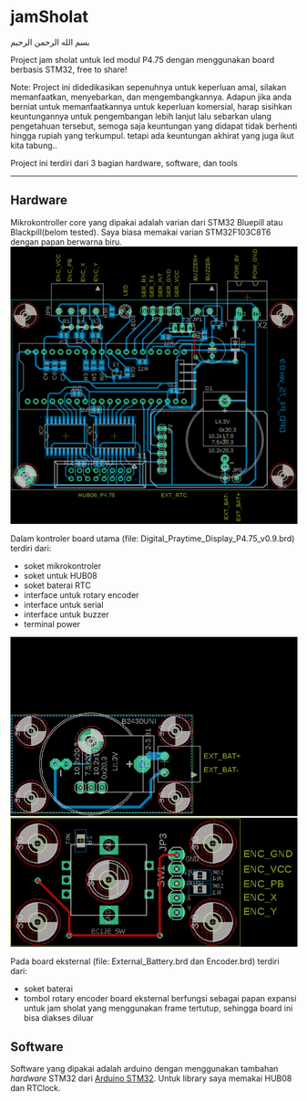 # jamSholat
بسم الله الرحمن الرحيم  

Project jam sholat untuk led modul P4.75 dengan menggunakan board berbasis STM32, free to share!

Note: 
Project ini didedikasikan sepenuhnya untuk keperluan amal, silakan memanfaatkan, menyebarkan, dan mengembangkannya. 
Adapun jika anda berniat untuk memanfaatkannya untuk keperluan komersial, harap sisihkan keuntungannya untuk pengembangan lebih lanjut lalu sebarkan ulang pengetahuan tersebut, semoga saja keuntungan yang didapat tidak berhenti hingga rupiah yang terkumpul. tetapi ada keuntungan akhirat yang juga ikut kita tabung.. 


Project ini terdiri dari 3 bagian hardware, software, dan tools
***
## Hardware
Mikrokontroller core yang dipakai adalah varian dari STM32 Bluepill atau Blackpill(belom tested).
Saya biasa memakai varian STM32F103C8T6 dengan papan berwarna biru. 
![](/PCB/Digital_Praytime_Display_P4.75_v0.9.png)

Dalam kontroler board utama (file: Digital_Praytime_Display_P4.75_v0.9.brd) terdiri dari:
* soket mikrokontroler
* soket untuk HUB08
* soket baterai RTC 
* interface untuk rotary encoder
* interface untuk serial
* interface untuk buzzer
* terminal power

![](/PCB/External_Battery.png)
![](/PCB/Encoder.png)

Pada board eksternal (file: External_Battery.brd dan Encoder.brd) terdiri dari:
* soket baterai 
* tombol rotary encoder
board eksternal berfungsi sebagai papan expansi untuk jam sholat yang menggunakan frame tertutup, sehingga board ini bisa diakses diluar 


## Software
Software yang dipakai adalah arduino dengan menggunakan tambahan *hardware* STM32 dari [Arduino STM32](https://github.com/rogerclarkmelbourne/Arduino_STM32). Untuk library saya memakai HUB08 dan RTClock. 
